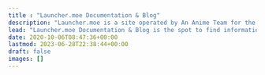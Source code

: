 ```yaml
---
title : "Launcher.moe Documentation & Blog"
description: "Launcher.moe is a site operated by An Anime Team for the Docs, Sites of the launchers and Flatpak repo. Our aim is to provide the best documentation available to linux users who like to play certain anime games while also explaining some of the technical challenges."
lead: "Launcher.moe Documentation & Blog is the spot to find information about everything related to certain anime games and updates."
date: 2020-10-06T08:47:36+00:00
lastmod: 2023-06-28T22:38:44+00:00
draft: false
images: []
---
```

